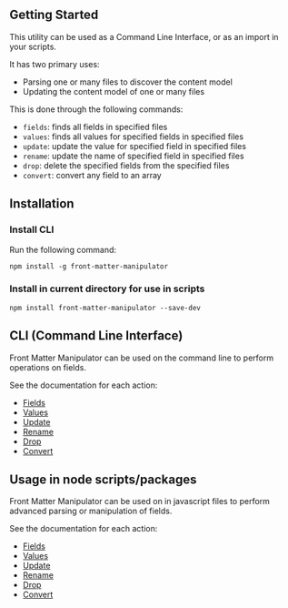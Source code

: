 ## Getting Started
This utility can be used as a Command Line Interface, or as an import in your scripts.

It has two primary uses:

- Parsing one or many files to discover the content model
- Updating the content model of one or many files

This is done through the following commands:

- `fields`: finds all fields in specified files
- `values`: finds all values for specified fields in specified files
- `update`: update the value for specified field in specified files
- `rename`: update the name of specified field in specified files
- `drop`: delete the specified fields from the specified files
- `convert`: convert any field to an array

## Installation

### Install CLI
Run the following command:
```
npm install -g front-matter-manipulator
```

### Install in current directory for use in scripts
```
npm install front-matter-manipulator --save-dev
```

## CLI (Command Line Interface)
Front Matter Manipulator can be used on the command line to perform operations on fields.

See the documentation for each action:

- [Fields](/cli#fields)
- [Values](/cli#values)
- [Update](/cli#updates)
- [Rename](/cli#rename)
- [Drop](/cli#drop)
- [Convert](/cli#convert)

## Usage in node scripts/packages
Front Matter Manipulator can be used on in javascript files to perform advanced parsing or manipulation of fields.

See the documentation for each action:

- [Fields](/scripts#fields)
- [Values](/scripts#values)
- [Update](/scripts#updates)
- [Rename](/scripts#rename)
- [Drop](/scripts#drop)
- [Convert](/scripts#convert)

